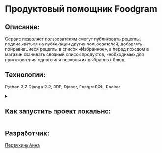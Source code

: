 # Продуктовый помощник Foodgram

## Описание:
Сервис позволяет пользователям смогут публиковать рецепты, подписываться на
публикации других пользователей, добавлять понравившиеся рецепты в список
«Избранное», а перед походом в магазин скачивать сводный список продуктов,
необходимых для приготовления одного или нескольких выбранных блюд.

## Технологии:
Python 3.7, Django 2.2, DRF, Djoser, PostgreSQL, Docker


<details>
<summary><h2>Как запустить проект локально:</h2></summary>

### *Клонируйте репозиторий:*
```
git clone git@github.com:pervukhina-anna/foodgram-project-react.git
```

### *Установите и активируйте виртуальное окружение:*
Win:
```
python -m venv venv
venv/Scripts/activate
```

Mac:
```
python3 -m venv venv
source venv/bin/activate
```

### *Установите зависимости из файла requirements.txt:*
```
pip install -r requirements.txt
```

### *Перейдите в директорию с файлом manage.py, создайте и примените миграции (python3 для Mac):*
```
cd yatube
python manage.py makemigrations
python manage.py migrate
```

### *Создайте суперпользователя (python3 для Mac):*
```
python manage.py createsuperuser
```

### *Запустите сервер (python3 для Mac):*
```
python manage.py runserver
```
</details>

[//]: # (<details>)

[//]: # (<summary><h2>Примеры:</h2></summary>)

[//]: # ()
[//]: # (### *Клонируйте репозиторий:*)

[//]: # (```)

[//]: # (git@github.com:pervukhina-anna/hw05_final.git)

[//]: # (```)

[//]: # ()
[//]: # (### *Установите и активируйте виртуальное окружение:*)

[//]: # (Win:)

[//]: # (```)

[//]: # (python -m venv venv)

[//]: # (venv/Scripts/activate)

[//]: # (```)

[//]: # ()
[//]: # (Mac:)

[//]: # (```)

[//]: # (python3 -m venv venv)

[//]: # (source venv/bin/activate)

[//]: # (```)

[//]: # ()
[//]: # (### *Установите зависимости из файла requirements.txt:*)

[//]: # (```)

[//]: # (pip install -r requirements.txt)

[//]: # (```)

[//]: # ()
[//]: # (### *Перейдите в директорию с файлом manage.py, создайте и примените миграции &#40;python3 для Mac&#41;:*)

[//]: # (```)

[//]: # (cd yatube)

[//]: # (python manage.py makemigrations)

[//]: # (python manage.py migrate)

[//]: # (```)

[//]: # ()
[//]: # (### *Создайте суперпользователя &#40;python3 для Mac&#41;:*)

[//]: # (```)

[//]: # (python manage.py createsuperuser)

[//]: # (```)

[//]: # ()
[//]: # (### *Запустите сервер &#40;python3 для Mac&#41;:*)

[//]: # (```)

[//]: # (python manage.py runserver)

[//]: # (```)

[//]: # (</details>)

## Разработчик:
[Первухина Анна](https://github.com/pervukhina-anna)
